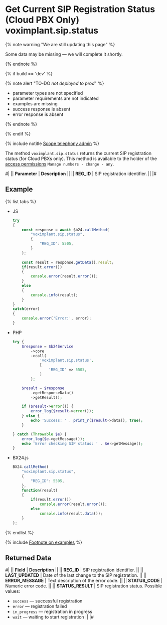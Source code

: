 # Get Current SIP Registration Status (Cloud PBX Only) voximplant.sip.status

{% note warning "We are still updating this page" %}

Some data may be missing — we will complete it shortly.

{% endnote %}

{% if build == 'dev' %}

{% note alert "TO-DO _not deployed to prod_" %}

- parameter types are not specified
- parameter requirements are not indicated
- examples are missing
- success response is absent
- error response is absent

{% endnote %}

{% endif %}

{% include notitle [Scope telephony admin](../../_includes/scope-telephony-admin.md) %}

The method `voximplant.sip.status` returns the current SIP registration status (for Cloud PBXs only). This method is available to the holder of the [access permissions](https://helpdesk.bitrix24.com/open/18216960/) `Manage numbers - change - any`.

#|
|| **Parameter** | **Description** ||
|| **REG_ID** | SIP registration identifier. ||
|#

## Example

{% list tabs %}

- JS

    ```js
    try
    {
    	const response = await $b24.callMethod(
    		"voximplant.sip.status",
    		{
    			"REG_ID": 5505,
    		}
    	);
    	
    	const result = response.getData().result;
    	if(result.error())
    	{
    		console.error(result.error());
    	}
    	else
    	{
    		console.info(result);
    	}
    }
    catch(error)
    {
    	console.error('Error:', error);
    }
    ```

- PHP

    ```php
    try {
        $response = $b24Service
            ->core
            ->call(
                'voximplant.sip.status',
                [
                    'REG_ID' => 5505,
                ]
            );
    
        $result = $response
            ->getResponseData()
            ->getResult();
    
        if ($result->error()) {
            error_log($result->error());
        } else {
            echo 'Success: ' . print_r($result->data(), true);
        }
    
    } catch (Throwable $e) {
        error_log($e->getMessage());
        echo 'Error checking SIP status: ' . $e->getMessage();
    }
    ```

- BX24.js

    ```js
    BX24.callMethod(
        "voximplant.sip.status",
        {
            "REG_ID": 5505,
        },
        function(result) 
        {
            if(result.error())
                console.error(result.error());
            else
                console.info(result.data());
        }
    );
    ```

{% endlist %}

{% include [Footnote on examples](../../../../_includes/examples.md) %}

## Returned Data

#|
|| **Field** | **Description** ||
|| **REG_ID** | SIP registration identifier. ||
|| **LAST_UPDATED** | Date of the last change to the SIP registration. ||
|| **ERROR_MESSAGE** | Text description of the error code. ||
|| **STATUS_CODE** | Numeric error code. ||
|| **STATUS_RESULT** | SIP registration status. Possible values:
- `success` — successful registration
- `error` — registration failed
- `in_progress` — registration in progress
- `wait` — waiting to start registration
||
|#